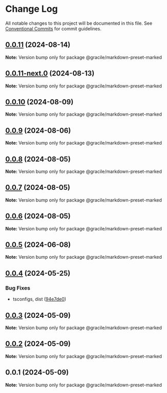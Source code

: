 # Change Log

All notable changes to this project will be documented in this file.
See [Conventional Commits](https://conventionalcommits.org) for commit guidelines.

## [0.0.11](https://github.com/gracile-web/gracile/compare/@gracile/markdown-preset-marked@0.0.11-next.0...@gracile/markdown-preset-marked@0.0.11) (2024-08-14)

**Note:** Version bump only for package @gracile/markdown-preset-marked

## [0.0.11-next.0](https://github.com/gracile-web/gracile/compare/@gracile/markdown-preset-marked@0.0.10...@gracile/markdown-preset-marked@0.0.11-next.0) (2024-08-13)

**Note:** Version bump only for package @gracile/markdown-preset-marked

## [0.0.10](https://github.com/gracile-web/gracile/compare/@gracile/markdown-preset-marked@0.0.10-next.0...@gracile/markdown-preset-marked@0.0.10) (2024-08-09)

**Note:** Version bump only for package @gracile/markdown-preset-marked

## [0.0.9](https://github.com/gracile-web/gracile/compare/@gracile/markdown-preset-marked@0.0.9-next.0...@gracile/markdown-preset-marked@0.0.9) (2024-08-06)

**Note:** Version bump only for package @gracile/markdown-preset-marked

## [0.0.8](https://github.com/gracile-web/gracile/compare/@gracile/markdown-preset-marked@0.0.8-next.0...@gracile/markdown-preset-marked@0.0.8) (2024-08-05)

**Note:** Version bump only for package @gracile/markdown-preset-marked

## [0.0.7](https://github.com/gracile-web/gracile/compare/@gracile/markdown-preset-marked@0.0.6-next.2...@gracile/markdown-preset-marked@0.0.7) (2024-08-05)

**Note:** Version bump only for package @gracile/markdown-preset-marked

## [0.0.6](https://github.com/gracile-web/gracile/compare/@gracile/markdown-preset-marked@0.0.6-next.2...@gracile/markdown-preset-marked@0.0.6) (2024-08-05)

**Note:** Version bump only for package @gracile/markdown-preset-marked

## [0.0.5](https://github.com/gracile-web/gracile/compare/@gracile/markdown-preset-marked@0.0.4...@gracile/markdown-preset-marked@0.0.5) (2024-06-08)

**Note:** Version bump only for package @gracile/markdown-preset-marked

## [0.0.4](https://github.com/gracile-web/gracile/compare/@gracile/markdown-preset-marked@0.0.3...@gracile/markdown-preset-marked@0.0.4) (2024-05-25)

### Bug Fixes

* tsconfigs, dist ([94e7de0](https://github.com/gracile-web/gracile/commit/94e7de079f887bee5936c8b0f8a0301f60c8b215))

## [0.0.3](https://github.com/gracile-web/gracile/compare/@gracile/markdown-preset-marked@0.0.2...@gracile/markdown-preset-marked@0.0.3) (2024-05-09)

**Note:** Version bump only for package @gracile/markdown-preset-marked

## [0.0.2](https://github.com/gracile-web/gracile/compare/@gracile/markdown-preset-marked@0.0.1...@gracile/markdown-preset-marked@0.0.2) (2024-05-09)

**Note:** Version bump only for package @gracile/markdown-preset-marked

## 0.0.1 (2024-05-09)

**Note:** Version bump only for package @gracile/markdown-preset-marked

